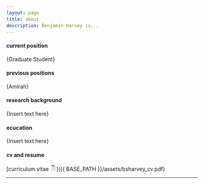 ```yaml
---
layout: page
title: about
description: Benjamin Harvey is...
---
```


#### <a name="currentposition"></a>current position
{Graduate Student}


#### <a name="previousposition"></a>previous positions
{Amirah}


#### <a name="researchbackground"></a>research background
{Insert text here}


#### <a name="education"></a>ecucation
{Insert text here}


#### <a name="cvandresume"></a>cv and resume
[curriculum vitae ![CV as pdf](icons16/pdf-icon.png)]({{ BASE_PATH }}/assets/bsharvey_cv.pdf)

---



